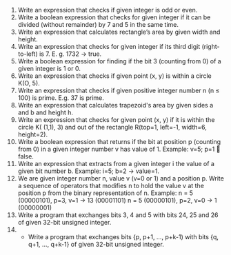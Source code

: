 1.	Write an expression that checks if given integer is odd or even.
2.	Write a boolean expression that checks for given integer if it can be divided (without remainder) by 7 and 5 in the same time.
3.	Write an expression that calculates rectangle’s area by given width and height.
4.	Write an expression that checks for given integer if its third digit (right-to-left) is 7. E. g. 1732 -> true.
5.	Write a boolean expression for finding if the bit 3 (counting from 0) of a given integer is 1 or 0.
6.	Write an expression that checks if given point (x,  y) is within a circle K(O, 5).
7.	Write an expression that checks if given positive integer number n (n ≤ 100) is prime. E.g. 37 is prime.
8.	Write an expression that calculates trapezoid's area by given sides a and b and height h.
9.	Write an expression that checks for given point (x, y) if it is within the circle K( (1,1), 3) and out of the rectangle R(top=1, left=-1, width=6, height=2).
10.	Write a boolean expression that returns if the bit at position p (counting from 0) in a given integer number v has value of 1. Example: v=5; p=1  false.
11.	Write an expression that extracts from a given integer i the value of a given bit number b. Example: i=5; b=2 -> value=1.
12.	We are given integer number n, value v (v=0 or 1) and a position p. Write a sequence of operators that modifies n to hold the value v at the position p from the binary representation of n.
	Example: n = 5 (00000101), p=3, v=1 -> 13 (00001101)
	n = 5 (00000101), p=2, v=0 -> 1 (00000001)
13.	Write a program that exchanges bits 3, 4 and 5 with bits 24, 25 and 26 of given 32-bit unsigned integer.
14.	* Write a program that exchanges bits {p, p+1, …, p+k-1) with bits {q, q+1, …, q+k-1} of given 32-bit unsigned integer.
